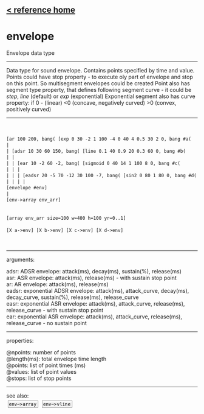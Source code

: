 [< reference home](ceammc_lib.html)
---

# envelope


Envelope data type

---

Data type for sound envelope. Contains points specified by time and value. Points
            could have stop property - to execute oly part of envelope and stop on this point. So
            multisegment envelopes could be created
Point also has segment type property, that defines following segment curve - it
            could be *step*, *line* (default) or *exp* (exponential)
Exponential segment also has curve property: if 0 - (linear) &lt;0 (concave,
            negatively curved) &gt;0 (convex, positively curved)
<br>


---


```


[ar 100 200, bang( [exp 0 30 -2 1 100 -4 0 40 4 0.5 30 2 0, bang #a(
|
| [adsr 10 30 60 150, bang( [line 0.1 40 0.9 20 0.3 60 0, bang #b(
| |
| | [ear 10 -2 60 -2, bang( [sigmoid 0 40 14 1 100 8 0, bang #c(
| | |
| | | [eadsr 20 -5 70 -12 30 100 -7, bang( [sin2 0 80 1 80 0, bang #d(
| | | |
[envelope #env]
|
[env->array env_arr]


[array env_arr size=100 w=400 h=100 yr=0..1]

[X a->env] [X b->env] [X c->env] [X d->env]

            
```

---
arguments:

adsr: ADSR envelope: attack(ms), decay(ms), sustain(%),
            release(ms)<br>
asr: ASR envelope: attack(ms), release(ms) - with sustain
            stop point<br>
ar: AR envelope: attack(ms), release(ms)<br>
eadsr: exponential ADSR envelope: attack(ms), attack_curve,
            decay(ms), decay_curve, sustain(%), release(ms), release_curve<br>
easr: exponential ASR envelope: attack(ms), attack_curve,
            release(ms), release_curve - with sustain stop point<br>
ear: exponential ASR envelope: attack(ms), attack_curve,
            release(ms), release_curve - no sustain point<br>

---
properties:

@npoints: number of
            points<br>
@length(ms): total envelope time length<br>
@points: list of point times
            (ms)<br>
@values: list of point values<br>
@stops: list of stop points<br>

---
see also:<br>
[![env-&gt;array](img/object_env-&gt;array.png)](env->array.html)
[![env-&gt;vline](img/object_env-&gt;vline.png)](env->vline.html)
